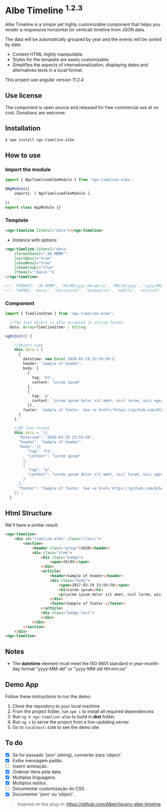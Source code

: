 # Albe Timeline <sup>1.2.3</sup>

Albe Timeline is a simple yet highly customizable component that helps you render a responsive horizontal (or vertical) timeline from JSON data.

The data will be automatically grouped by year and the events will be sorted by date.

- Content HTML highly manipulable.
- Styles for the template are easily customizable.
- Simplifies the aspects of internationalization, displaying dates and alternatives texts in a local format.

This project use angular version 11.2.4

## Use license
The component is open source and released for free commercial use at no cost. Donations are welcome.

## Installation
```html
$ npm install ngx-timeline-albe
```

## How to use
### Import the module
```typescript
import { NgxTimelineAlbeModule } from 'ngx-timeline-albe';

@NgModule({
    imports: [ NgxTimelineAlbeModule ],
    ...
})
export class AppModule {}
```

### Template
```html
<ngx-timeline [itens]="data"></ngx-timeline>
```

* Instance with options:
```html
<ngx-timeline [itens]="data" 
    [formatDate]="'dd MMMM'" 
    [sortDesc]="true"
    [showMenu]="true" 
    [showGroup]="true" 
    [theme]="'basic'">
</ngx-timeline>

<!-- FORMATS: 'dd MMMM', 'dd/MM/yyyy HH:mm:ss', 'MM/dd/yyyy', 'yyyy/MM/dd' -->
<!-- THEMES: 'basic', 'horizontal', 'minimalist', 'mobile', 'vertical' -->
```

### Component
```typescript
import { TimelineItem } from 'ngx-timeline-albe';
```
```typescript
  //The Json object is also accepted in string format.
  data: Array<TimelineItem> | String;
```
```typescript
ngOnInit() {

    //Object type
    this.data = [
      {
        datetime: new Date('2020-03-29 23:59:59'),
        header: 'Sample of header',
        body: [
          {
            tag: 'h1',
            content: "Lorem ipsum"
          },
          {
            tag: 'p',
            content: 'Lorem ipsum dolor sit amet, nisl lorem, wisi egestas orci tempus class massa.'
          }],
        footer: 'Sample of footer. See <a href=\"https://github.com/Albejr/ngx-timeline\" target=\"_blank\">more details</a>'
      }
    ];

    //OR Json format
    this.data = `[{
      "datetime": "2020-03-29 23:59:59",
      "header": "Sample of header",
      "body": [{
          "tag": "h1",
          "content": "Lorem ipsum"
        },
        {
          "tag": "p",
          "content": "Lorem ipsum dolor sit amet, nisl lorem, wisi egestas orci tempus class massa."
        }
      ],
      "footer": "Sample of footer. See <a href='https://github.com/Albejr/jquery-albe-timeline' target='_blank'>more details</a>"
    }]`;
  }
```

## Html Structure
We'll have a similar result:
```html
<ngx-timeline>
    <div id="timeline-albe" class="clasic">
        <section>
            <header class="group">2020</header>
            <div class="item">
                <div class="badge">
                    <span>29/03</span>
                </div>
                <article>
                    <header>Sample of header</header>
                    <div class="body">
                        <span>2017-03-29 23:59:59</span>
                        <h1>Lorem ipsum</h1>
                        <p>Lorem ipsum dolor sit amet, nisl lorem, wisi egestas orci tempus class massa.</p>
                    </div>
                    <footer>Sample of footer.</footer>
                </article>
                <div class="badge last">
                </div>
            </div>
        </section>
    </div>
<ngx-timeline>
```

## Notes
* The **datetime** element must meet the ISO 8601 standard in year-month-day format "yyyy-MM-dd" or "yyyy-MM-dd HH:mm:ss"

## Demo App
Follow these instructions to run the demo:

1. Clone the repository to your local machine
2. From the project folder, run `npm i` to install all required dependencies
3. Run `ng b ngx-timeline-albe` to build in **dist** folder.
4. Run `ng s` to serve the project from a live-updating server.
5. Go to `localhost:4200` to see the demo site


## To do
- [x] Se for passado 'json' (string), converter para 'object'.
- [x] Exibe mensagem padão.
- [ ] Inserir animação.
- [x] Ordenar itens pela data.
- [x] Multiplas linguagens.
- [x] Multiplos estilos.
- [ ] Documentar customização do CSS.
- [x] Documentar 'json' ou 'object'.

>Inspired on the plug-in: https://github.com/Albejr/jquery-albe-timeline
